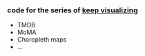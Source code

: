 ### code for the series of [keep visualizing](https://medium.com/@yueyingteng)

- TMDB
- MoMA
- Choropleth maps
- ...
